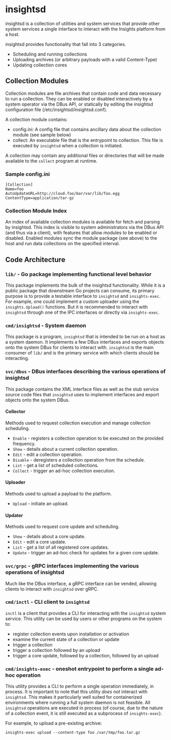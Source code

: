 # insightsd

insightsd is a collection of utilities and system services that provide other
system services a single interface to interact with the Insights platform
from a host.

insightsd provides functionality that fall into 3 categories.

* Scheduling and running collections
* Uploading archives (or arbitrary payloads with a valid Content-Type)
* Updating collection cores

## Collection Modules

Collection modules are file archives that contain code and data necessary to
run a collection. They can be enabled or disabled interactively by a system
operator via the DBus API, or statically by editing the insightsd configuration
file (/etc/insightsd/insightsd.conf).

A collection module contains:

* config.ini: A config file that contains ancillary data about the collection
  module (see sample below)
* collect: An executable file that is the entrypoint to collection. This file
  is executed by `insightsd` when a collection is initiated.

A collection may contain any additional files or directories that will be made
available to the `collect` program at runtime.

### Sample config.ini
```
[Collection]
Name=foo
AutoUpdateURL=http://cloud.foo/bar/var/lib/foo.egg
ContentType=application/tar-gz
```

### Collection Module Index

An index of available collection modules is available for fetch and parsing by
insightsd. This index is visible to system administrators via the DBus API (and
thus via a client), with features that allow modules to be enabled or disabled.
Enabled modules sync the module package (see above) to the host and run data
collections on the specified interval.

## Code Architecture

### `lib/` - Go package implementing functional level behavior

This package implements the bulk of the insightsd functionality. While it is a
public package that downstream Go projects can consume, its primary purpose is
to provide a testable interface to `insightsd` and `insights-exec`. For example,
one could implement a custom uploader using the `insights.Upload()` functions.
But it is recommended to interact with `insightsd` through one of the IPC
interfaces or directly via `insights-exec`.

### `cmd/insightsd` - System daemon

This package is a program, `insightsd` that is intended to be run on a host as
a system daemon. It implements a few DBus interfaces and exports objects onto
the system DBus for clients to interact with. `insightsd` is the main consumer
of `lib/` and is the primary service with which clients should be interacting.

### `svc/dbus` - DBus interfaces describing the various operations of insightsd

This package contains the XML interface files as well as the stub service source
code files that `insightsd` uses to implement interfaces and export objects onto
the system DBus.

#### Collector

Methods used to request collection execution and manage collection scheduling.

* `Enable` - registers a collection operation to be executed on the provided
  frequency.
* `Show` - details about a current collection operation.
* `Edit` - edit a collection operation.
* `Disable` - deregisters a collection operation from the schedule.
* `List` - get a list of scheduled collections.
* `Collect` - trigger an ad-hoc collection execution.

#### Uploader

Methods used to upload a payload to the platform.

* `Upload` - initiate an upload.

#### Updater

Methods used to request core update and scheduling.

* `Show` - details about a core update.
* `Edit` - edit a core update.
* `List` - get a list of all registered core updates.
* `Update` - trigger an ad-hoc check for updates for a given core update.

### `svc/grpc` - gRPC interfaces implementing the various operations of insightsd

Much like the DBus interface, a gRPC interface can be vended, allowing clients
to interact with `insightsd` over gRPC.

### `cmd/inctl` - CLI client to `insightsd`

`inctl` is a client that provides a CLI for interacting with the `insightsd`
system service. This utility can be used by users or other programs on the
system to:

* register collection events upon installation or activation
* examine the current state of a collection or update
* trigger a collection
* trigger a collection followed by an upload
* trigger a core update, followed by a collection, followed by an upload

### `cmd/insights-exec` - oneshot entrypoint to perform a single ad-hoc operation

This utility provides a CLI to perform a single operation immediately, in process.
It is important to note that this utility *does not* interact with `insightsd`.
This makes it particularly well suited for containerized environments where 
running a full system daemon is not feasible. All `insightsd` operations are
executed in process (of course, due to the nature of a collection event, it is
still executed as a subprocess of `insights-exec`).

For example, to upload a pre-existing archive:

`insights-exec upload --content-type foo /var/tmp/foo.tar.gz`
